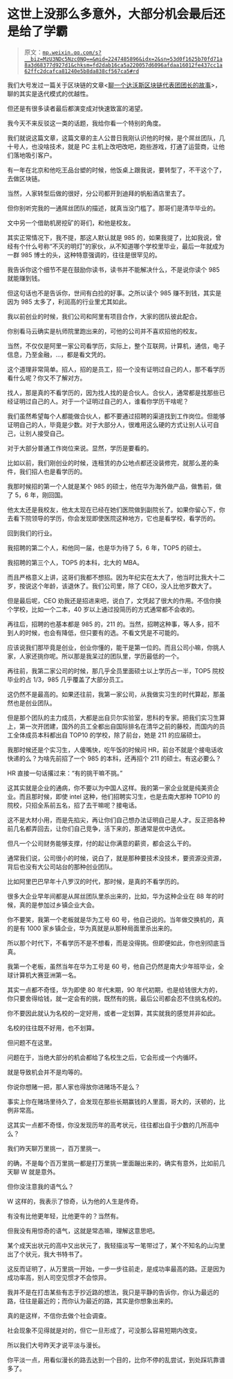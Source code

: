 # 这世上没那么多意外，大部分机会最后还是给了学霸

> 原文：[`mp.weixin.qq.com/s?__biz=MzU3NDc5Nzc0NQ==&mid=2247485896&idx=2&sn=53d0f1625b70fd71a8a3d68377d927d1&chksm=fd2dab16ca5a220057d6096afdaa16012fe437cc1a62ffc2dcafca81240e5b8da838cf567ca5#rd`](http://mp.weixin.qq.com/s?__biz=MzU3NDc5Nzc0NQ==&mid=2247485896&idx=2&sn=53d0f1625b70fd71a8a3d68377d927d1&chksm=fd2dab16ca5a220057d6096afdaa16012fe437cc1a62ffc2dcafca81240e5b8da838cf567ca5#rd)

我们大号发过一篇关于区块链的文章<[聊一个达沃斯区块链代表团团长的故事](https://mp.weixin.qq.com/s?__biz=MzU0MjYwNDU2Mw==&mid=2247487663&idx=2&sn=ae736a0b2c6d904ea1f851cbbaf89cf7&chksm=fb197cd3cc6ef5c550ac6bf209357841691e93656eebb8e522c68c15c1d67c2a2e8c0b3147a6&token=1024834144&lang=zh_CN&scene=21#wechat_redirect)>，聊的其实是迭代模式的优越性。

但还是有很多读者最后都演变成对快速致富的渴望。

我今天不来反驳这一类的话题，我给你看一个特别的角度。

我们就说这篇文章，这篇文章的主人公昔日我刚认识他的时候，是个屌丝团队，几十号人，也没啥技术，就是 PC 主机上改吧改吧，跑些游戏，打通了运营商，让他们落地吸引客户。

有一年在北京和他吃王品台塑的时候，他饭桌上跟我说，要转型了，不干这个了，去做区块链。

当然，人家转型后做的很好，分公司都开到迪拜的帆船酒店里去了。

但你别听完我的一通屌丝团队的描述，就真当没门槛了。那哥们是清华毕业的。

文中另一个借助机房挖矿的哥们，和他是校友。

其实正常情况下，我不提，那这人默认就是 985 的，如果我提了，比如我说，曾经有个什么号称“不灭的明灯”的家伙，从不知道哪个学校里毕业，最后一年就成为一群 985 博士的头，这种特意强调的，往往是很罕见的。

我告诉你这个细节不是在鼓励你读书，读书并不能解决什么，不是说你读个 985 就能赚到钱。

但这句话也不是告诉你，世间有白捡的好事。之所以读个 985 赚不到钱，其实是因为 985 太多了，利润高的行业里尤其如此。

我以前创业的时候，我们公司和阿里有项目合作，大家的团队彼此配合。

你别看马云确实是杭师院里跑出来的，可他的公司并不喜欢招他的校友。

当然，不仅仅是阿里一家公司看学历，实际上，整个互联网，计算机，通信，电子信息，乃至金融，...，都是看文凭的。

这个道理非常简单。招人，招的是员工，招一个没有证明过自己的人，那不看学历看什么呢？你又不了解对方。

找人，那是真的不看学历的，因为找人找的是合伙人。合伙人，通常都是找那些已经证明过自己的人。对于一个证明过自己的人，谁看你学历干啥呢？

我们虽然希望每个人都能做合伙人，都不要通过招聘的渠道找到工作岗位。但能够证明自己的人，毕竟是少数。对于大部分人，很难用这么硬的方式让别人认可自己，让别人接受自己。

对于大部分普通工作岗位来说。显然，学历是要看的。

比如以前，我们刚创业的时候，连租赁的办公地点都还没装修完，就那么差的条件，我们招人也是看学历的。

我那时候招的第一个人就是某个 985 的硕士，他在华为海外做产品，做售前，做了 5，6 年，刚回国。

他太太还是我校友，他太太现在已经在她们医院做到副院长了。如果你留心下，你去看下院领导的学历，你会发现即使医院这种地方，它也是看学校，看学历的。

回到我们的行业。

我招聘的第二个人，和他同一届，也是华为待了 5，6 年，TOP5 的硕士。

我招聘的第三个人，TOP5 的本科，北大的 MBA。

而且严格意义上讲，这哥们我都不想招。因为年纪实在太大了，他当时比我大十二岁，按说这个年龄，该退休了。我们公司里，除了 CEO，没人比他岁数大了。

但是最后呢，CEO 劝我还是招进来吧，说白了，文凭起了很大的作用。不信你换个学校，比如一个二本，40 岁以上通过投简历的方式通常都不会收的。

再往后，招聘的也基本都是 985 的，211 的。当然，招聘这种事，等人多，招不到人的时候，也会有降低，但只要有的选。不看文凭是不可能的。

应该说我们那毕竟是创业，创业你懂的，能干是第一位的。而且公司小嘛，你挑人家，人家还挑你呢。所以那是我呆过的团队里，学历最低的一个。

再往前，我第二家公司的时候，那几乎全员里面硕士以上学历占一半，TOP5 院校毕业的占 1/3，985 几乎覆盖了大部分员工。

这仍然不是最高的。如果还往前，我第一家公司，从我做实习生的时代算起，那虽然也是创业团队。

但是那个团队的主力成员，大都是出自贝尔实验室，思科的专家。把我们实习生算上，第一次开团建，国外的员工全都出自国际排名在清华之前的藤校，而国内的员工全体成员本科都出自 TOP10 的学校，除了前台，她是 211 的应届硕士。

我那时候还是个实习生，人傻嘴快，吃午饭的时候问 HR，前台不就是个接电话收快递的么？为啥先前招了一个 985 的本科，还再招个 211 的硕士。有这必要么？

HR 直接一句话撂过来：“有的挑干嘛不挑。”

这其实就是企业的通病，你不要以为中国人这样。我的第一家企业就是纯美资企业。而且那时候，即使 intel 这种，他们招聘实习生，也是去南大那种 TOP10 的院校，只招全系前五名，招了去干嘛呢？接电话。

这不是大材小用，而是先掐尖，再让你们自己想办法证明自己是人才。反正把各种前几名都弄回去，让你们自己竞争，活下来的，那通常是优中选优。

但凡一个公司财务能够支撑，付的起让你满意的薪资，都会这么干的。

通常我们说，公司很小的时候，说白了，就是那种要技术没技术，要资源没资源，背后也没有大公司站台的那种创业团队。

比如阿里巴巴早年十八罗汉的时代，那时候，是真的不看学历的。

很多大企业早年间都是从屌丝团队里杀出来的，比如，华为这种企业在 88 年的时候，真的是参加过乡镇企业大会。

你不要笑，我第一个老板就是华为工号 60 号，他自己说的。当年做交换机的，真的是有 1000 家乡镇企业，华为真就是从那种局面里杀出来的。

所以那个时代下，不看学历不是不想看，而是没得挑。但即便如此，你也别彻底当真。

我第一个老板，虽然当年在华为工号是 60 号，他自己仍然是南大少年班毕业，全球计算机大赛亚洲第一名。

其实一点都不奇怪，华为即使 80 年代末期，90 年代初期，也是给钱很大方的，你只要舍得给钱，就一定会有的挑，既然有的挑，最后公司都会忍不住挑名校的。

你不要因此就认为名校的一定好用，或者一定划算，其实就我的感觉并非如此。

名校的往往既不好用，也不划算。

但问题不在这里。

问题在于，当绝大部分的机会都给了名校生之后，它会形成一个内循环。

就是导致机会并不是均等的。

你说你想赌一把，那人家也得放你进赌场不是么？

事实上你在赌场里待久了，会发现在那些长期赢钱的人里面，哥大的，沃顿的，比例非常高。

这其实一点都不奇怪，你没发现历年的高考状元，往往都出自于少数的几所高中么？

我们昨天聊万里挑一，百万里挑一。

的确，不是每个百万里挑一都是打万里挑一里面蹦出来的，确实有意外，比如前几天聊 W 就是意外。

但你没注意我的语气么？

W 这样的，我表示了惊奇，认为他的人生是传奇。

有没有比他更年轻，比他更牛的？当然有。

但我没有用惊奇的语气，这就是常态嘛，理解这意思吧。

某个成天出状元的高中又出状元了，我轻描淡写一笔带过了，某个不知名的山沟里出了个状元，我大书特书了。

这反而证明了，从万里挑一开始，一步一步往前走，是成功率最高的路。正是因为成功率高，别人司空见惯才不会惊异。

我并不是在打击某些有志于抄近路的想法，我只是平静的告诉你，你认为最远的路，往往是最近的；而你认为最近的路，其实是你想象出来的。

真的是这样，不信你去做个社会调查。

社会现象不见得就是对的，但它一旦形成了，可没那么容易短期内改变。

所以我们大号昨天才说平淡与漫长。

你平淡一点，用看似漫长的路去达到一个目的，比你不停的乱尝试，到处踩坑靠谱多了。